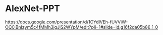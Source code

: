 # AlexNet-PPT

https://docs.google.com/presentation/d/1OYdIVEh-fUVViW-OQ0iBnIzym5c4fMMh3jqJiS2WYpM/edit?pli=1#slide=id.g16f2da05b86_1_0

